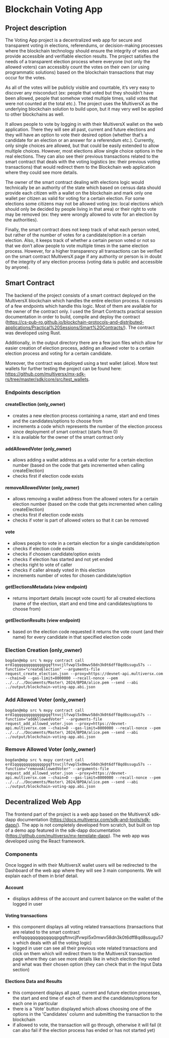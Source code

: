 # Blockchain Voting App

## Project description

The Voting App project is a decentralized web app for secure and transparent voting in elections, referendums, or decision-making processes where the blockchain technology should ensure the integrity of votes and provide accessible and verifiable election results. The project satisfies the needs of a transparent election process where everyone (not only the allowed voters) can accessibly count the votes on their own (or using programmatic solutions) based on the blockchain transactions that may occur for the votes.

As all of the votes will be publicly visible and countable, it’s very easy to discover any misconduct (ex: people that voted but they shouldn’t have been allowed, people that somehow voted multiple times, valid votes that were not counted at the total etc.). The project uses the MultiversX as the underlying blockchain solution to build upon, but it may very well be applied to other blockchains as well.

It allows people to vote by logging in with their MultiversX wallet on the web application. There they will see all past, current and future elections and they will have an option to vote their desired option (whether that’s a candidate for an election or an answer for a referendum etc.). Currently, only single choices are allowed, but that could be easily extended to allow multiple choices. However, most elections allow single choice options in the real elections. They can also see their previous transactions related to the smart contract that deals with the voting logistics (ex: their previous voting transactions) that would redirect them to the Blockchain web application where they could see more details.

The owner of the smart contract dealing with elections logic would technically be an authority of the state which based on census data should provide each citizen with a wallet on the blockchain and mark only one wallet per citizen as valid for voting for a certain election. For some elections some citizens may not be allowed voting (ex: local elections which should only be decided by people living in that area) or their right to vote may be removed (ex: they were wrongly allowed to vote for an election by the authorities).

Finally, the smart contract does not keep track of what each person voted, but rather of the number of votes for a candidate/option in a certain election. Also, it keeps track of whether a certain person voted or not so that we don’t allow people to vote multiple times in the same election process. However, for a higher transparency all transactions can be verified on the smart contract MultiversX page if any authority or person is in doubt of the integrity of any election process (voting data is public and accessible by anyone).


## Smart Contract

The backend of the project consists of a smart contract deployed on the MultiversX blockchain which handles the entire election process. It consists of a few endpoints which handle this logic. Most of them are available for the owner of the contract only. I used the Smart Contracts practical session documentation in order to build, compile and deploy the contract (https://cs-pub-ro.github.io/blockchain-protocols-and-distributed-applications/Practical%20Sessions/Smart%20Contracts/). The contract was developed using Rust.

Additionally, in the output directory there are a few json files which allow for easier creation of election process, adding an allowed voter to a certain election process and voting for a certain candidate.

Moreover, the contract was deployed using a test wallet (alice). More test wallets for further testing the project can be found here: https://github.com/multiversx/mx-sdk-rs/tree/master/sdk/core/src/test_wallets.

### Endpoints description

#### createElection (only_owner)
- creates a new election process containing a name, start and end times and the candidates/options to choose from
- increments a code which represents the number of the election process since deployment of smart contract (starts from 0)
- it is available for the owner of the smart contract only

#### addAllowedVoter (only_owner)
- allows adding a wallet address as a valid voter for a certain election number (based on the code that gets incremented when calling createElection)
- checks first if election code exists

#### removeAllowedVoter (only_owner)
- allows removing a wallet address from the allowed voters for a certain election number (based on the code that gets incremented when calling createElection)
- checks first if election code exists
- checks if voter is part of allowed voters so that it can be removed

#### vote
- allows people to vote in a certain election for a single candidate/option
- checks if election code exists
- checks if choosen candidate/option exists
- checks if election has started and not yet ended
- checks right to vote of caller
- checks if caller already voted in this election
- increments number of votes for chosen candidate/option

#### getElectionsMetadata (view endpoint)
- returns important details (except vote count) for all created elections (name of the election, start and end time and candidates/options to choose from)

#### getElectionResults (view endpoint)
- based on the election code requested it returns the vote count (and their name) for every candidate in that specified election code

### Election Creation (only_owner)
`bogdan@mbp src % mxpy contract call erd1qqqqqqqqqqqqqpgqftnvcjlfvwpl5x0mwv58dn3k0t6dff8qd8ssugu57s --function="createElection" --arguments-file request_create_election.json --proxy=https://devnet-api.multiversx.com --chain=D --gas-limit=8000000 --recall-nonce --pem ../../../Documents/Master\ 2024/BPDA/alice.pem --send --abi ../output/blockchain-voting-app.abi.json`

### Add Allowed Voter (only_owner)
`bogdan@mbp src % mxpy contract call erd1qqqqqqqqqqqqqpgqftnvcjlfvwpl5x0mwv58dn3k0t6dff8qd8ssugu57s --function="addAllowedVoter" --arguments-file request_add_allowed_voter.json --proxy=https://devnet-api.multiversx.com --chain=D --gas-limit=8000000 --recall-nonce --pem ../../../Documents/Master\ 2024/BPDA/alice.pem --send --abi ../output/blockchain-voting-app.abi.json`

### Remove Allowed Voter (only_owner)
`bogdan@mbp src % mxpy contract call erd1qqqqqqqqqqqqqpgqftnvcjlfvwpl5x0mwv58dn3k0t6dff8qd8ssugu57s --function="removeAllowedVoter" --arguments-file request_add_allowed_voter.json --proxy=https://devnet-api.multiversx.com --chain=D --gas-limit=8000000 --recall-nonce --pem ../../../Documents/Master\ 2024/BPDA/alice.pem --send --abi ../output/blockchain-voting-app.abi.json`

## Decentralized Web App

The frontend part of the project is a web app based on the MultiversX sdk-dapp documentation (https://docs.multiversx.com/sdk-and-tools/sdk-dapp/). The app is not completely developed from scratch, but built on top of a demo app featured in the sdk-dapp documentation (https://github.com/multiversx/mx-template-dapp). The web app was developed using the React framework.

### Components
Once logged in with their MultiversX wallet users will be redirected to the Dashboard of the web app where they will see 3 main components. We will explain each of them in brief detail.

#### Account
- displays address of the account and current balance on the wallet of the logged in user

#### Voting transactions
- this component displays all voting related transactions (transactions that are related to the smart contract erd1qqqqqqqqqqqqqpgqftnvcjlfvwpl5x0mwv58dn3k0t6dff8qd8ssugu57s which deals with all the voting logic)
- logged in user can see all their previous vote related transactions and click on them which will redirect them to the MultiversX transaction page where they can see more details like in which election they voted and what was their chosen option (they can check that in the Input Data section)

#### Elections Data and Results
- this component displays all past, current and future election processes, the start and end time of each of them and the candidates/options for each one in particular
- there is a 'Vote' button displayed which allows choosing one of the options in the 'Candidates' column and submitting the transaction to the blockchain
- if allowed to vote, the transaction will go through, otherwise it will fail (it can also fail if the election process has ended or has not started yet)
